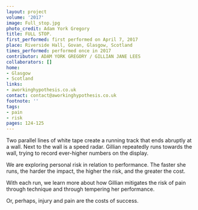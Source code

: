 ```yaml
---
layout: project
volume: '2017'
image: Full_stop.jpg
photo_credit: Adam York Gregory
title: FULL STOP.
first_performed: first performed on April 7, 2017
place: Riverside Hall, Govan, Glasgow, Scotland
times_performed: performed once in 2017
contributor: ADAM YORK GREGORY / GILLIAN JANE LEES
collaborators: []
home:
- Glasgow
- Scotland
links:
- aworkinghypothesis.co.uk
contact: contact@aworkinghypothesis.co.uk
footnote: ''
tags:
- pain
- risk
pages: 124-125
---
```


Two parallel lines of white tape create a running track that ends abruptly at a wall. Next to the wall is a speed radar. Gillian repeatedly runs towards the wall, trying to record ever-higher numbers on the display.

We are exploring personal risk in relation to performance. The faster she runs, the harder the impact, the higher the risk, and the greater the cost.

With each run, we learn more about how Gillian mitigates the risk of pain through technique and through tempering her performance.

Or, perhaps, injury and pain are the costs of success.
